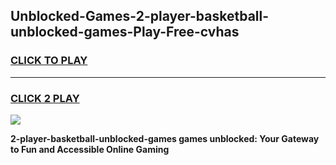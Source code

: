 
## Unblocked-Games-2-player-basketball-unblocked-games-Play-Free-cvhas
<h3>
<a href="https://premium76.site?title=2-player-basketball-unblocked-games&ref=18A1">CLICK TO PLAY</a></h3>
<hr>

<h3>
<a href="https://premium76.site?title=2-player-basketball-unblocked-games&ref=18A1">CLICK 2 PLAY</a>
  
</h3>

<a href="https://premium76.site?title=2-player-basketball-unblocked-games&ref=18A1"><img src="https://clearcache.store/games.png"></a>


**2-player-basketball-unblocked-games games unblocked: Your Gateway to Fun and Accessible Online Gaming**
